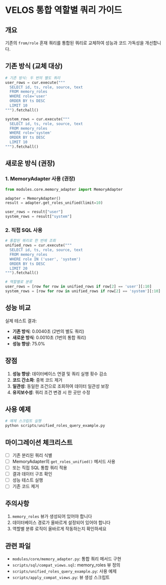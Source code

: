 # VELOS 통합 역할별 쿼리 가이드

## 개요

기존의 `from/role` 혼재 쿼리를 통합된 쿼리로 교체하여 성능과 코드 가독성을 개선합니다.

## 기존 방식 (교체 대상)

```python
# 기존 방식: 두 번의 별도 쿼리
user_rows = cur.execute("""
  SELECT id, ts, role, source, text
  FROM memory_roles
  WHERE role='user'
  ORDER BY ts DESC
  LIMIT 10
""").fetchall()

system_rows = cur.execute("""
  SELECT id, ts, role, source, text
  FROM memory_roles
  WHERE role='system'
  ORDER BY ts DESC
  LIMIT 10
""").fetchall()
```

## 새로운 방식 (권장)

### 1. MemoryAdapter 사용 (권장)

```python
from modules.core.memory_adapter import MemoryAdapter

adapter = MemoryAdapter()
result = adapter.get_roles_unified(limit=10)

user_rows = result["user"]
system_rows = result["system"]
```

### 2. 직접 SQL 사용

```python
# 통합된 쿼리로 한 번에 조회
unified_rows = cur.execute("""
  SELECT id, ts, role, source, text
  FROM memory_roles
  WHERE role IN ('user', 'system')
  ORDER BY ts DESC
  LIMIT 20
""").fetchall()

# 역할별로 분류
user_rows = [row for row in unified_rows if row[2] == 'user'][:10]
system_rows = [row for row in unified_rows if row[2] == 'system'][:10]
```

## 성능 비교

실제 테스트 결과:
- **기존 방식**: 0.0040초 (2번의 별도 쿼리)
- **새로운 방식**: 0.0010초 (1번의 통합 쿼리)
- **성능 향상**: 75.0%

## 장점

1. **성능 향상**: 데이터베이스 연결 및 쿼리 실행 횟수 감소
2. **코드 간소화**: 중복 코드 제거
3. **일관성**: 동일한 조건으로 조회하여 데이터 일관성 보장
4. **유지보수성**: 쿼리 조건 변경 시 한 곳만 수정

## 사용 예제

```python
# 예제 스크립트 실행
python scripts/unified_roles_query_example.py
```

## 마이그레이션 체크리스트

- [ ] 기존 분리된 쿼리 식별
- [ ] MemoryAdapter의 `get_roles_unified()` 메서드 사용
- [ ] 또는 직접 SQL 통합 쿼리 적용
- [ ] 결과 데이터 구조 확인
- [ ] 성능 테스트 실행
- [ ] 기존 코드 제거

## 주의사항

1. `memory_roles` 뷰가 생성되어 있어야 합니다
2. 데이터베이스 경로가 올바르게 설정되어 있어야 합니다
3. 역할별 분류 로직이 올바르게 작동하는지 확인하세요

## 관련 파일

- `modules/core/memory_adapter.py`: 통합 쿼리 메서드 구현
- `scripts/sql/compat_views.sql`: memory_roles 뷰 정의
- `scripts/unified_roles_query_example.py`: 사용 예제
- `scripts/apply_compat_views.py`: 뷰 생성 스크립트










